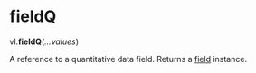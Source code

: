 # fieldQ

vl.<b>fieldQ</b>(<em>...values</em>)

A reference to a quantitative data field.
Returns a [field](field) instance.

